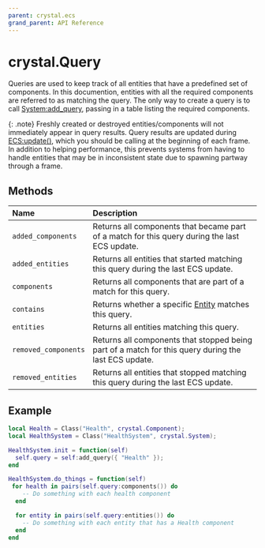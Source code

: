 ```yaml
---
parent: crystal.ecs
grand_parent: API Reference
---
```


# crystal.Query

Queries are used to keep track of all entities that have a predefined set of components. In this documention, entities with all the required components are referred to as matching the query. The only way to create a query is to call [System:add_query](system_add_query), passing in a table listing the required components.

{: .note}
Freshly created or destroyed entities/components will not immediately appear in query results. Query results are updated during [ECS:update()](ecs_update), which you should be calling at the beginning of each frame. In addition to helping performance, this prevents systems from having to handle entities that may be in inconsistent state due to spawning partway through a frame.

## Methods

| Name                 | Description                                                                                          |
| :------------------- | :--------------------------------------------------------------------------------------------------- |
| `added_components`   | Returns all components that became part of a match for this query during the last ECS update.        |
| `added_entities`     | Returns all entities that started matching this query during the last ECS update.                    |
| `components`         | Returns all components that are part of a match for this query.                                      |
| `contains`           | Returns whether a specific [Entity](entity) matches this query.                                      |
| `entities`           | Returns all entities matching this query.                                                            |
| `removed_components` | Returns all components that stopped being part of a match for this query during the last ECS update. |
| `removed_entities`   | Returns all entities that stopped matching this query during the last ECS update.                    |

## Example

```lua
local Health = Class("Health", crystal.Component);
local HealthSystem = Class("HealthSystem", crystal.System);

HealthSystem.init = function(self)
  self.query = self:add_query({ "Health" });
end

HealthSystem.do_things = function(self)
 for health in pairs(self.query:components()) do
	-- Do something with each health component
  end

  for entity in pairs(self.query:entities()) do
	-- Do something with each entity that has a Health component
  end
end
```

